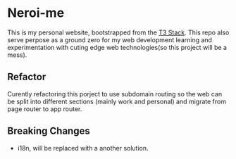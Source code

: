 # Neroi-me

This is my personal website, bootstrapped from the [T3 Stack](https://create.t3.gg/). This repo also serve perpose as a ground zero for my web development learning and experimentation with cuting edge web technologies(so this project will be a mess).

## Refactor

Curently refactoring this porject to use subdomain routing so the web can be split into different sections (mainly work and personal) and migrate from page router to app router.

## Breaking Changes

- i18n, will be replaced with a another solution.
